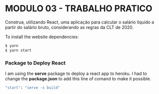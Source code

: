 # MODULO 03 - TRABALHO PRATICO

Construa, utilizando React, uma aplicação para calcular o salário líquido a partir do salário bruto, considerando as regras da CLT de 2020.

To install the website dependencies:

```sh
$ yarn
$ yarn start
```

### Package to Deploy React

I am using the **serve** package to deploy a react app to heroku.
I had to change the **package.json** to add this line of comand to make it possible.

```sh
"start": "serve -s build"
```
